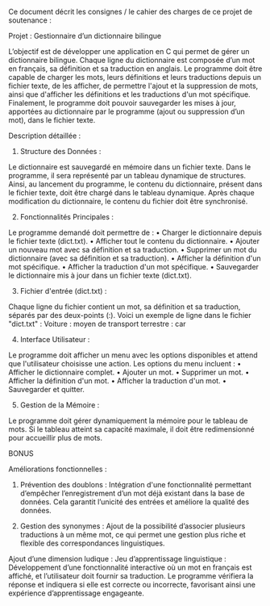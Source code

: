 Ce document décrit les consignes / le cahier des charges de ce projet de soutenance :

Projet : Gestionnaire d’un dictionnaire bilingue

L’objectif est de développer une application en C qui permet de gérer un dictionnaire
bilingue. Chaque ligne du dictionnaire est composée d’un mot en français, sa définition
et sa traduction en anglais. Le programme doit être capable de charger les mots, leurs
définitions et leurs traductions depuis un fichier texte, de les afficher, de permettre
l'ajout et la suppression de mots, ainsi que d'afficher les définitions et les traductions
d'un mot spécifique. Finalement, le programme doit pouvoir sauvegarder les mises à
jour, apportées au dictionnaire par le programme (ajout ou suppression d’un mot), dans
le fichier texte.

Description détaillée :

1. Structure des Données :

Le dictionnaire est sauvegardé en mémoire dans un fichier texte. Dans le programme, il
sera représenté par un tableau dynamique de structures. Ainsi, au lancement du
programme, le contenu du dictionnaire, présent dans le fichier texte, doit être chargé
dans le tableau dynamique.
Après chaque modification du dictionnaire, le contenu du fichier doit être synchronisé.

2. Fonctionnalités Principales :

Le programme demandé doit permettre de :
• Charger le dictionnaire depuis le fichier texte (dict.txt).
• Afficher tout le contenu du dictionnaire.
• Ajouter un nouveau mot avec sa définition et sa traduction.
• Supprimer un mot du dictionnaire (avec sa définition et sa traduction).
• Afficher la définition d'un mot spécifique.
• Afficher la traduction d'un mot spécifique.
• Sauvegarder le dictionnaire mis à jour dans un fichier texte (dict.txt).

3. Fichier d'entrée (dict.txt) :

Chaque ligne du fichier contient un mot, sa définition et sa traduction, séparés par des
deux-points (:). Voici un exemple de ligne dans le fichier "dict.txt" :
Voiture : moyen de transport terrestre : car

4. Interface Utilisateur :

Le programme doit afficher un menu avec les options disponibles et attend que
l'utilisateur choisisse une action. Les options du menu incluent :
• Afficher le dictionnaire complet.
• Ajouter un mot.
• Supprimer un mot.
• Afficher la définition d'un mot.
• Afficher la traduction d'un mot.
• Sauvegarder et quitter.

5. Gestion de la Mémoire :

Le programme doit gérer dynamiquement la mémoire pour le tableau de mots. Si le
tableau atteint sa capacité maximale, il doit être redimensionné pour accueillir plus de
mots.

BONUS

Améliorations fonctionnelles :

1. Prévention des doublons : Intégration d'une fonctionnalité permettant
d’empêcher l’enregistrement d’un mot déjà existant dans la base de données.
Cela garantit l’unicité des entrées et améliore la qualité des données.

2. Gestion des synonymes : Ajout de la possibilité d’associer plusieurs traductions
à un même mot, ce qui permet une gestion plus riche et flexible des
correspondances linguistiques.

Ajout d’une dimension ludique :
Jeu d’apprentissage linguistique : Développement d’une fonctionnalité
interactive où un mot en français est affiché, et l’utilisateur doit fournir sa
traduction. Le programme vérifiera la réponse et indiquera si elle est correcte ou
incorrecte, favorisant ainsi une expérience d’apprentissage engageante.
